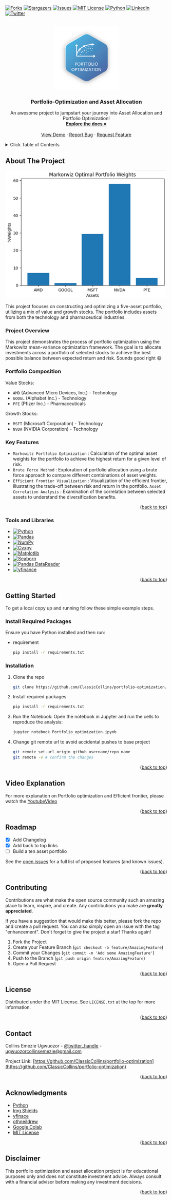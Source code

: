 <!-- Improved compatibility of back to top link: See: https://github.com/ClassicCollins/portfolio-optimization/back2top -->
<a id="readme-top"></a>
<!--
*** Thanks for checking out portfolio-optimization and asset allocation project. 
*** If you have a suggestion that would make this better, please fork the repo and 
*** create a pull request or simply open an issue with the tag "enhancement".
*** Don't forget to give the project a star!
*** Thanks for checking out my project!
-->



<!-- PROJECT SHIELDS -->
<!--
*** I'm using markdown "reference style" links for readability.
*** Reference links are enclosed in brackets [ ] instead of parentheses ( ).
*** See the bottom of this document for the declaration of the reference variables
*** for stars-url, forks-url, etc.
*** https://www.markdownguide.org/basic-syntax/#reference-style-links 
-->



[![Forks][forks-shield]][forks-url]
[![Stargazers][stars-shield]][stars-url]
[![Issues][issues-shield]][issues-url]
[![MIT License][license-shield]][license-url]
[![Python][Python-logo]][Python-url]
[![LinkedIn][linkedin-shield]][linkedin-url]
[![Twitter][twitter-shield]][twitter-url]


<!-- PROJECT LOGO -->
<br />
<div align="center">
  <a href="https://github.com/ClassicCollins/portfolio-optimization">
    <img src="images/logo.png" alt="Logo" width="200" height="200">
  </a>

<h3 align="center">Portfolio-Optimization and Asset Allocation</h3>

  <p align="center">
    An awesome project to jumpstart your journey into Asset Allocation and Portfolio Optimization!
    <br />
    <a href="https://github.com/ClassicCollins/portfolio-optimization"><strong>Explore the docs »</strong></a>
    <br />
    <br />
    <a href="https://colab.research.google.com/drive/1cJMj_UVBenWTKLo85dWIJ8rvmMjklR3F?usp=sharing">View Demo</a>
    ·
    <a href="https://github.com/ClassicCollins/portfolio-optimization/blob/main/.github/ISSUE_TEMPLATE/bug-report---.md">Report Bug</a>
    ·
    <a href="https://github.com/ClassicCollins/portfolio-optimization/blob/main/.github/ISSUE_TEMPLATE/feature-request---.md">Request Feature</a>
  </p>
</div>


<!-- TABLE OF CONTENTS -->
<details>
  <summary>Click Table of Contents</summary>
  <ol>
    <li>
      <a href="#about-the-project">About The Project</a>
      <ul>
        <li><a href="#Project Overview">Project Overview</a></li>
        <li><a href="#Portfolio Composition">Portfolio Composition</a></li>
        <li><a href="#Key Features">Key Features</a></li>
        <li><a href="#Tools and Libraries">Tools and Libraries</a></li>
      </ul>
    </li>
    <li>
      <a href="#getting-started">Getting Started</a>
      <ul>
        <li><a href="#Required Packages">Required Packages</a></li>
        <li><a href="#installation">Installation</a></li>
      </ul>
    </li>
    <li><a href="#Video explanation">Video Explanation</a></li>
    <li><a href="#roadmap">Roadmap</a></li>
    <li><a href="#contributing">Contributing</a></li>
    <li><a href="#license">License</a></li>
    <li><a href="#contact">Contact</a></li>
    <li><a href="#acknowledgments">Acknowledgments</a></li>
  </ol>
</details>



<!-- ABOUT THE PROJECT -->
## About The Project

[![Product Name Screen Shot][product-screenshot]](https://colab.research.google.com/drive/1cJMj_UVBenWTKLo85dWIJ8rvmMjklR3F?usp=sharing)

This project focuses on constructing and optimizing a five-asset portfolio, utilizing a mix of value and growth stocks. The portfolio includes assets from both the technology and pharmaceutical industries.

### Project Overview
This project demonstrates the process of portfolio optimization using the Markowitz mean-variance optimization framework. The goal is to allocate investments across a portfolio of selected stocks to achieve the best possible balance between expected return and risk. 
Sounds good right :smile:

### Portfolio Composition
Value Stocks:
* `AMD` (Advanced Micro Devices, Inc.) - Technology
* `GOOGL` (Alphabet Inc.) - Technology
* `PFE` (Pfizer Inc.) - Pharmaceuticals
  
Growth Stocks:
* `MSFT` (Microsoft Corporation) - Technology
* `NVDA` (NVIDIA Corporation) - Technology

### Key Features
* `Markowitz Portfolio Optimization` : Calculation of the optimal asset weights for the portfolio to achieve the highest return for a given level of risk.
* `Brute Force Method` : Exploration of portfolio allocation using a brute force approach to compare different combinations of asset weights.
* `Efficient Frontier Visualization` : Visualization of the efficient frontier, illustrating the trade-off between risk and return in the portfolio.
`Asset Correlation Analysis` : Examination of the correlation between selected assets to understand the diversification benefits.


<p align="right">(<a href="#readme-top">back to top</a>)</p>


### Tools and Libraries

* [![Python][Python-logo]][Python-url]
* [![Pandas][Pandas-logo]][Pandas-url]
* [![NumPy][NumPy-logo]][NumPy-url]
* [![Cvxpy][Cvxpy-logo]][Cvxpy-url]
* [![Matplotlib][Matplotlib-logo]][Matplotlib-url]
* [![Seaborn][Seaborn-logo]][Seaborn-url]
* [![Pandas DataReader][Pandas-DataReader-logo]][Pandas-DataReader-url]
* [![yfinance][yfinance-logo]][yfinance-url]

<p align="right">(<a href="#readme-top">back to top</a>)</p>


<!-- GETTING STARTED -->
## Getting Started

To get a local copy up and running follow these simple example steps.

### Install Required Packages

Ensure you have Python installed and then run:
* requirement
  ```sh
  pip install -r requirements.txt
  ```

### Installation

1. Clone the repo
   ```sh
   git clone https://github.com/ClassicCollins/portfolio-optimization.git
   ```
2. Install required packages
   ```sh
   pip install -r requirements.txt
   ```
3. Run the Notebook: Open the notebook in Jupyter and run the cells to reproduce the analysis:
   ```sh
   jupyter notebook Portfolio_optimization.ipynb
   ```
4. Change git remote url to avoid accidental pushes to base project
   ```sh
   git remote set-url origin github_username/repo_name
   git remote -v # confirm the changes
   ```

<p align="right">(<a href="#readme-top">back to top</a>)</p>



<!-- USAGE EXAMPLES -->
## Video Explanation

For more explanation on Portfolio optimization and Efficient frontier, please watch the [YoutubeVideo](https://www.youtube.com/watch?v=vnAbsNN3SbA)

<p align="right">(<a href="#readme-top">back to top</a>)</p>



<!-- ROADMAP -->
## Roadmap

- [x] Add Changelog
- [x] Add back to top links
- [ ] Build a ten asset portfolio

See the [open issues](https://github.com/ClassicCollins/portfolio-optimization/issues) for a full list of proposed features (and known issues).

<p align="right">(<a href="#readme-top">back to top</a>)</p>



<!-- CONTRIBUTING -->
## Contributing

Contributions are what make the open source community such an amazing place to learn, inspire, and create. Any contributions you make are **greatly appreciated**.

If you have a suggestion that would make this better, please fork the repo and create a pull request. You can also simply open an issue 
with the tag "enhancement". Don't forget to give the project a star! Thanks again!

1. Fork the Project
2. Create your Feature Branch (`git checkout -b feature/AmazingFeature`)
3. Commit your Changes (`git commit -m 'Add some AmazingFeature'`)
4. Push to the Branch (`git push origin feature/AmazingFeature`)
5. Open a Pull Request

<p align="right">(<a href="#readme-top">back to top</a>)</p>


<!-- LICENSE -->
## License

Distributed under the MIT License. See `LICENSE.txt` at the top for more information.

<p align="right">(<a href="#readme-top">back to top</a>)</p>



<!-- CONTACT -->
## Contact

Collins Emezie Ugwuozor - [@twitter_handle](https://x.com/ClassicCollins2) - ugwuozorcollinsemezie@gmail.com

Project Link: [https://github.com/ClassicCollins/portfolio-optimization](https://github.com/ClassicCollins/portfolio-optimization)

<p align="right">(<a href="#readme-top">back to top</a>)</p>



<!-- ACKNOWLEDGMENTS -->
## Acknowledgments

* [Python](https://www.python.org)
* [Img Shields](https://shields.io)
* [yfinace](https://pypi.org/project/yfinance)
* [othneildrew](https://github.com/othneildrew/Best-README-Template)
* [Google Colab](https://colab.research.google.com/)
* [MIT License](https://opensource.org/license/mit)

  
<p align="right">(<a href="#readme-top">back to top</a>)</p>

<!-- DISCLAIMER -->


## Disclaimer 

This portfolio optimization and asset allocation project is for educational purposes only and does not constitute investment advice. Always consult with a financial advisor before making any investment decisions.

<p align="right">(<a href="#readme-top">back to top</a>)</p>



<!-- MARKDOWN LINKS & IMAGES -->
<!-- https://www.markdownguide.org/basic-syntax/#reference-style-links -->
[contributors-shield]: https://img.shields.io/github/contributors/ClassicCollins/portfolio-optimization.svg?style=for-the-badge
[contributors-url]: https://github.com/ClassicCollins/portfolio-optimization/contributors
[twitter-shield]: https://img.shields.io/badge/-Twitter-black.svg?style=for-the-badge&logo=x&colorB=555
[twitter-url]: https://x.com/ClassicCollins2
[traffic-shield]: https://img.shields.io/github/traffic/ClassicCollins/portfolio-optimization.svg?style=for-the-badge
[traffic-url]: https://github.com/ClassicCollins/portfolio-optimization/traffic
[forks-shield]: https://img.shields.io/github/forks/ClassicCollins/portfolio-optimization.svg?style=for-the-badge
[forks-url]: https://github.com/ClassicCollins/portfolio-optimization/network/members
[stars-shield]: https://img.shields.io/github/stars/ClassicCollins/portfolio-optimization.svg?style=for-the-badge
[stars-url]: https://github.com/ClassicCollins/portfolio-optimization/stargazers
[issues-shield]: https://img.shields.io/github/issues/ClassicCollins/portfolio-optimization.svg?style=for-the-badge
[issues-url]: https://github.com/ClassicCollins/portfolio-optimization/issues
[license-shield]: https://img.shields.io/github/license/ClassicCollins/portfolio-optimization.svg?style=for-the-badge
[license-url]: https://github.com/ClassicCollins/portfolio-optimization/blob/master/LICENSE.txt
[linkedin-shield]: https://img.shields.io/badge/-LinkedIn-white.svg?style=for-the-badge&logo=linkedin&colorB=blue
[linkedin-url]: https://linkedin.com/in/collins-ugwuozor
[product-screenshot]: images/screenshot.png
[Next.js]: https://img.shields.io/badge/next.js-000000?style=for-the-badge&logo=nextdotjs&logoColor=white
[Next-url]: https://nextjs.org/
[React.js]: https://img.shields.io/badge/React-20232A?style=for-the-badge&logo=react&logoColor=61DAFB
[React-url]: https://reactjs.org/
[Vue.js]: https://img.shields.io/badge/Vue.js-35495E?style=for-the-badge&logo=vuedotjs&logoColor=4FC08D
[Vue-url]: https://vuejs.org/
[Angular.io]: https://img.shields.io/badge/Angular-DD0031?style=for-the-badge&logo=angular&logoColor=white
[Angular-url]: https://angular.io/
[Svelte.dev]: https://img.shields.io/badge/Svelte-4A4A55?style=for-the-badge&logo=svelte&logoColor=FF3E00
[Svelte-url]: https://svelte.dev/
[Laravel.com]: https://img.shields.io/badge/Laravel-FF2D20?style=for-the-badge&logo=laravel&logoColor=white
[Laravel-url]: https://laravel.com
[Bootstrap.com]: https://img.shields.io/badge/Bootstrap-563D7C?style=for-the-badge&logo=bootstrap&logoColor=white
[Bootstrap-url]: https://getbootstrap.com
[JQuery.com]: https://img.shields.io/badge/jQuery-0769AD?style=for-the-badge&logo=jquery&logoColor=white
[JQuery-url]: https://jquery.com
[Python-logo]: https://img.shields.io/badge/Python-20232A?style=for-the-badge&logo=python&logoColor=61DAFB
[Python-url]: https://www.python.org/
[Pandas-logo]: https://img.shields.io/badge/Pandas-20232A?style=for-the-badge&logo=pandas&logoColor=blue
[Pandas-url]: https://pandas.pydata.org/
[NumPy-logo]: https://img.shields.io/badge/Numppy-20232A?style=for-the-badge&logo=numpy&logoColor=61DAFB
[NumPy-url]: https://numpy.org/
[Cvxpy-logo]: https://img.shields.io/badge/Cvxpy-0769AD?style=for-the-badge&logo=cvxpy&logoColor=white
[Cvxpy-url]: https://www.cvxpy.org/
[Matplotlib-logo]: https://img.shields.io/badge/Matplotlib-red?style=for-the-badge&logo=matplotlib&logoColor=0769AD
[Matplotlib-url]: https://matplotlib.org/ 
[Seaborn-logo]: https://img.shields.io/badge/Seaborn-20232A?style=for-the-badge&logo=seaborn&logoColor=61DAFB
[Seaborn-url]: https://seaborn.pydata.org/
[Pandas-DataReader-logo]: https://img.shields.io/badge/Pandas-DataReader-20232A?style=for-the-badge&logo=Pandas-DataReader&logoColor=61DAFB
[Pandas-DataReader-url]: https://pandas-datareader.readthedocs.io/en/latest/
[yfinance-logo]: https://img.shields.io/badge/Yfinance-0769AD?style=for-the-badge&logo=yfinance&logoColor=white
[yfinance-url]:  https://pypi.org/project/yfinance/
